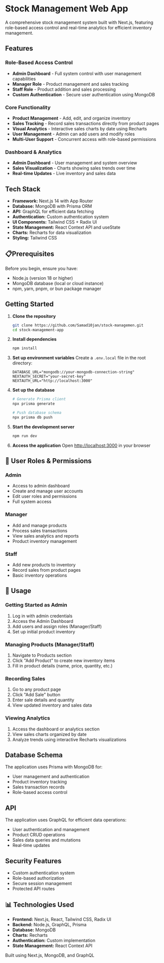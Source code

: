 # Stock Management Web App

A comprehensive stock management system built with Next.js, featuring role-based access control and real-time analytics for efficient inventory management.

##  Features

### Role-Based Access Control
- **Admin Dashboard** - Full system control with user management capabilities
- **Manager Role** - Product management and sales tracking
- **Staff Role** - Product addition and sales processing
- **Custom Authentication** - Secure user authentication using MongoDB

### Core Functionality
- **Product Management** - Add, edit, and organize inventory
- **Sales Tracking** - Record sales transactions directly from product pages
- **Visual Analytics** - Interactive sales charts by date using Recharts
- **User Management** - Admin can add users and modify roles
- **Multi-User Support** - Concurrent access with role-based permissions

### Dashboard & Analytics
- **Admin Dashboard** - User management and system overview
- **Sales Visualization** - Charts showing sales trends over time
- **Real-time Updates** - Live inventory and sales data

## Tech Stack

- **Framework:** Next.js 14 with App Router
- **Database:** MongoDB with Prisma ORM
- **API:** GraphQL for efficient data fetching
- **Authentication:** Custom authentication system
- **UI Components:** Tailwind CSS + Radix UI
- **State Management:** React Context API and useState
- **Charts:** Recharts for data visualization
- **Styling:** Tailwind CSS

## 📋Prerequisites

Before you begin, ensure you have:
- Node.js (version 18 or higher)
- MongoDB database (local or cloud instance)
- npm, yarn, pnpm, or bun package manager

##  Getting Started

1. **Clone the repository**
   ```bash
   git clone https://github.com/Samad10jan/stock-managemen.git
   cd stock-management-app
   ```

2. **Install dependencies**
   ```bash
   npm install
   ```

3. **Set up environment variables**
   Create a `.env.local` file in the root directory:
   ```env
   DATABASE_URL="mongodb://your-mongodb-connection-string"
   NEXTAUTH_SECRET="your-secret-key"
   NEXTAUTH_URL="http://localhost:3000"
   ```

4. **Set up the database**
   ```bash
   # Generate Prisma client
   npx prisma generate
   
   # Push database schema
   npx prisma db push
   ```

5. **Start the development server**
   ```bash
   npm run dev
   ```

6. **Access the application**
   Open [http://localhost:3000](http://localhost:3000) in your browser

## 👥 User Roles & Permissions

### Admin
- Access to admin dashboard
- Create and manage user accounts
- Edit user roles and permissions
- Full system access

### Manager
- Add and manage products
- Process sales transactions
- View sales analytics and reports
- Product inventory management

### Staff
- Add new products to inventory
- Record sales from product pages
- Basic inventory operations

## 🎯 Usage

### Getting Started as Admin
1. Log in with admin credentials
2. Access the Admin Dashboard
3. Add users and assign roles (Manager/Staff)
4. Set up initial product inventory

### Managing Products (Manager/Staff)
1. Navigate to Products section
2. Click "Add Product" to create new inventory items
3. Fill in product details (name, price, quantity, etc.)


### Recording Sales
1. Go to any product page
2. Click "Add Sale" button
3. Enter sale details and quantity
4. View updated inventory and sales data

### Viewing Analytics
1. Access the dashboard or analytics section
2. View sales charts organized by date
3. Analyze trends using interactive Recharts visualizations

##  Database Schema

The application uses Prisma with MongoDB for:
- User management and authentication
- Product inventory tracking
- Sales transaction records
- Role-based access control

##  API

The application uses GraphQL for efficient data operations:
- User authentication and management
- Product CRUD operations
- Sales data queries and mutations
- Real-time updates

##  Security Features

- Custom authentication system
- Role-based authorization
- Secure session management
- Protected API routes

## 📊 Technologies Used

- **Frontend:** Next.js, React, Tailwind CSS, Radix UI
- **Backend:** Node.js, GraphQL, Prisma
- **Database:** MongoDB
- **Charts:** Recharts
- **Authentication:** Custom implementation
- **State Management:** React Context API



Built using Next.js, MongoDB, and GraphQL
